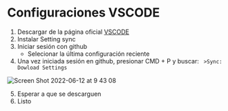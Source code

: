 # Configuraciones VSCODE

1. Descargar de la página oficial [VSCODE](https://code.visualstudio.com/download)
2. Instalar Setting sync
3. Iniciar sesión con github
    - Selecionar la última configuración reciente
4. Una vez iniciada sesión en github, presionar CMD + P y buscar: ``` >Sync: Dowload Settings```

![Screen Shot 2022-06-12 at 9 43 08](https://user-images.githubusercontent.com/65741972/173238631-be878740-4d0f-4c40-813c-e8973bcd57e1.png)



5. Esperar a que se descarguen
6. Listo

